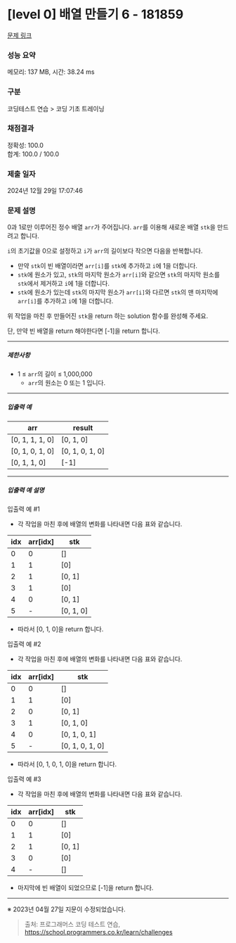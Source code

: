 # [level 0] 배열 만들기 6 - 181859 

[문제 링크](https://school.programmers.co.kr/learn/courses/30/lessons/181859) 

### 성능 요약

메모리: 137 MB, 시간: 38.24 ms

### 구분

코딩테스트 연습 > 코딩 기초 트레이닝

### 채점결과

정확성: 100.0<br/>합계: 100.0 / 100.0

### 제출 일자

2024년 12월 29일 17:07:46

### 문제 설명

<p>0과 1로만 이루어진 정수 배열 <code>arr</code>가 주어집니다. <code>arr</code>를 이용해 새로운 배열 <code>stk</code>을 만드려고 합니다.</p>

<p><code>i</code>의 초기값을 0으로 설정하고 <code>i</code>가 <code>arr</code>의 길이보다 작으면 다음을 반복합니다.</p>

<ul>
<li>만약 <code>stk</code>이 빈 배열이라면 <code>arr[i]</code>를 <code>stk</code>에 추가하고 <code>i</code>에 1을 더합니다.</li>
<li><code>stk</code>에 원소가 있고, <code>stk</code>의 마지막 원소가 <code>arr[i]</code>와 같으면 <code>stk</code>의 마지막 원소를 <code>stk</code>에서 제거하고 <code>i</code>에 1을 더합니다.</li>
<li><code>stk</code>에 원소가 있는데 <code>stk</code>의 마지막 원소가 <code>arr[i]</code>와 다르면 <code>stk</code>의 맨 마지막에 <code>arr[i]</code>를 추가하고 <code>i</code>에 1을 더합니다.</li>
</ul>

<p>위 작업을 마친 후 만들어진 <code>stk</code>을 return 하는 solution 함수를 완성해 주세요.</p>

<p>단, 만약 빈 배열을 return 해야한다면 [-1]을 return 합니다.</p>

<hr>

<h5>제한사항</h5>

<ul>
<li>1 ≤ <code>arr</code>의 길이 ≤ 1,000,000

<ul>
<li><code>arr</code>의 원소는 0 또는 1 입니다.</li>
</ul></li>
</ul>

<hr>

<h5>입출력 예</h5>
<table class="table">
        <thead><tr>
<th>arr</th>
<th>result</th>
</tr>
</thead>
        <tbody><tr>
<td>[0, 1, 1, 1, 0]</td>
<td>[0, 1, 0]</td>
</tr>
<tr>
<td>[0, 1, 0, 1, 0]</td>
<td>[0, 1, 0, 1, 0]</td>
</tr>
<tr>
<td>[0, 1, 1, 0]</td>
<td>[-1]</td>
</tr>
</tbody>
      </table>
<hr>

<h5>입출력 예 설명</h5>

<p>입출력 예 #1</p>

<ul>
<li>각 작업을 마친 후에 배열의 변화를 나타내면 다음 표와 같습니다.</li>
</ul>
<table class="table">
        <thead><tr>
<th>idx</th>
<th>arr[idx]</th>
<th>stk</th>
</tr>
</thead>
        <tbody><tr>
<td>0</td>
<td>0</td>
<td>[]</td>
</tr>
<tr>
<td>1</td>
<td>1</td>
<td>[0]</td>
</tr>
<tr>
<td>2</td>
<td>1</td>
<td>[0, 1]</td>
</tr>
<tr>
<td>3</td>
<td>1</td>
<td>[0]</td>
</tr>
<tr>
<td>4</td>
<td>0</td>
<td>[0, 1]</td>
</tr>
<tr>
<td>5</td>
<td>-</td>
<td>[0, 1, 0]</td>
</tr>
</tbody>
      </table>
<ul>
<li>따라서 [0, 1, 0]을 return 합니다.</li>
</ul>

<p>입출력 예 #2</p>

<ul>
<li>각 작업을 마친 후에 배열의 변화를 나타내면 다음 표와 같습니다.</li>
</ul>
<table class="table">
        <thead><tr>
<th>idx</th>
<th>arr[idx]</th>
<th>stk</th>
</tr>
</thead>
        <tbody><tr>
<td>0</td>
<td>0</td>
<td>[]</td>
</tr>
<tr>
<td>1</td>
<td>1</td>
<td>[0]</td>
</tr>
<tr>
<td>2</td>
<td>0</td>
<td>[0, 1]</td>
</tr>
<tr>
<td>3</td>
<td>1</td>
<td>[0, 1, 0]</td>
</tr>
<tr>
<td>4</td>
<td>0</td>
<td>[0, 1, 0, 1]</td>
</tr>
<tr>
<td>5</td>
<td>-</td>
<td>[0, 1, 0, 1, 0]</td>
</tr>
</tbody>
      </table>
<ul>
<li>따라서 [0, 1, 0, 1, 0]을 return 합니다.</li>
</ul>

<p>입출력 예 #3</p>

<ul>
<li>각 작업을 마친 후에 배열의 변화를 나타내면 다음 표와 같습니다.</li>
</ul>
<table class="table">
        <thead><tr>
<th>idx</th>
<th>arr[idx]</th>
<th>stk</th>
</tr>
</thead>
        <tbody><tr>
<td>0</td>
<td>0</td>
<td>[]</td>
</tr>
<tr>
<td>1</td>
<td>1</td>
<td>[0]</td>
</tr>
<tr>
<td>2</td>
<td>1</td>
<td>[0, 1]</td>
</tr>
<tr>
<td>3</td>
<td>0</td>
<td>[0]</td>
</tr>
<tr>
<td>4</td>
<td>-</td>
<td>[]</td>
</tr>
</tbody>
      </table>
<ul>
<li>마지막에 빈 배열이 되었으므로 [-1]을 return 합니다.</li>
</ul>

<hr>

<p>※ 2023년 04월 27일 지문이 수정되었습니다. </p>


> 출처: 프로그래머스 코딩 테스트 연습, https://school.programmers.co.kr/learn/challenges